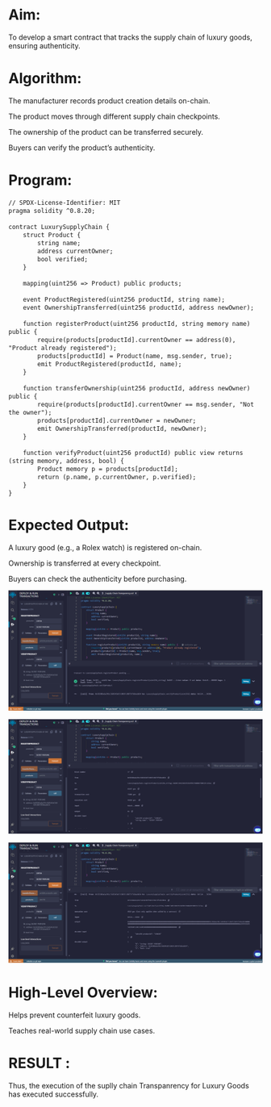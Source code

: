 # Aim:
To develop a smart contract that tracks the supply chain of luxury goods, ensuring authenticity.
# Algorithm:
The manufacturer records product creation details on-chain.


The product moves through different supply chain checkpoints.


The ownership of the product can be transferred securely.


Buyers can verify the product’s authenticity.


# Program:
```
// SPDX-License-Identifier: MIT
pragma solidity ^0.8.20;

contract LuxurySupplyChain {
    struct Product {
        string name;
        address currentOwner;
        bool verified;
    }

    mapping(uint256 => Product) public products;

    event ProductRegistered(uint256 productId, string name);
    event OwnershipTransferred(uint256 productId, address newOwner);

    function registerProduct(uint256 productId, string memory name) public {
        require(products[productId].currentOwner == address(0), "Product already registered");
        products[productId] = Product(name, msg.sender, true);
        emit ProductRegistered(productId, name);
    }

    function transferOwnership(uint256 productId, address newOwner) public {
        require(products[productId].currentOwner == msg.sender, "Not the owner");
        products[productId].currentOwner = newOwner;
        emit OwnershipTransferred(productId, newOwner);
    }

    function verifyProduct(uint256 productId) public view returns (string memory, address, bool) {
        Product memory p = products[productId];
        return (p.name, p.currentOwner, p.verified);
    }
}
```
# Expected Output:
A luxury good (e.g., a Rolex watch) is registered on-chain.


Ownership is transferred at every checkpoint.


Buyers can check the authenticity before purchasing.

![alt text](image-7.png)

![alt text](image-8.png)

![alt text](image-9.png)


# High-Level Overview:
Helps prevent counterfeit luxury goods.


Teaches real-world supply chain use cases.

# RESULT : 

Thus, the execution of the suplly chain Transpanrency for Luxury Goods has executed successfully.